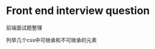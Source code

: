 # Front end interview question
前端面试题整理

列举几个css中可继承和不可继承的元素

[列举几个css中可继承和不可继承的元素]: https://github.com/lingdianyiyuan/FEIQ/blob/master/%E5%88%97%E4%B8%BE%E5%87%A0%E4%B8%AAcss%E4%B8%AD%E5%8F%AF%E7%BB%A7%E6%89%BF%E5%92%8C%E4%B8%8D%E5%8F%AF%E7%BB%A7%E6%89%BF%E7%9A%84%E5%85%83%E7%B4%A0.md	"列举几个css中可继承和不可继承的元素"

